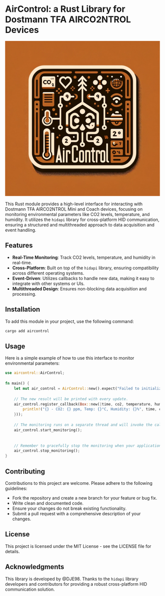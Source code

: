 # AirControl: a Rust Library for Dostmann TFA AIRCO2NTROL Devices

![AirControl Logo](AirControlLogo.webp)

This Rust module provides a high-level interface for interacting with Dostmann TFA AIRCO2NTROL Mini and Coach devices, focusing on monitoring environmental parameters like CO2 levels, temperature, and humidity. It utilizes the `hidapi` library for cross-platform HID communication, ensuring a structured and multithreaded approach to data acquisition and event handling.

## Features

- **Real-Time Monitoring**: Track CO2 levels, temperature, and humidity in real-time.
- **Cross-Platform**: Built on top of the `hidapi` library, ensuring compatibility across different operating systems.
- **Event-Driven**: Utilizes callbacks to handle new data, making it easy to integrate with other systems or UIs.
- **Multithreaded Design**: Ensures non-blocking data acquisition and processing.

## Installation

To add this module in your project, use the following command:

```rust
cargo add aircontrol
```

## Usage

Here is a simple example of how to use this interface to monitor environmental parameters:

```rust
use aircontrol::AirControl;

fn main() {
    let mut air_control = AirControl::new().expect("Failed to initialize the AirControl interface");

    // The new result will be printed with every update.
    air_control.register_callback(Box::new(|time, co2, temperature, humidity| {
        println!("{} - CO2: {} ppm, Temp: {}°C, Humidity: {}%", time, co2, temperature, humidity);
    }));

    // The monitoring runs on a separate thread and will invoke the callback with new data.
    air_control.start_monitoring();
    

    // Remember to gracefully stop the monitoring when your application is closing or when you need to stop it.
    air_control.stop_monitoring();
}
```

## Contributing

Contributions to this project are welcome. Please adhere to the following guidelines:

- Fork the repository and create a new branch for your feature or bug fix.
- Write clean and documented code.
- Ensure your changes do not break existing functionality.
- Submit a pull request with a comprehensive description of your changes.

## License

This project is licensed under the MIT License - see the LICENSE file for details.

## Acknowledgments

This library is developed by @DJE98. Thanks to the `hidapi` library developers and contributors for providing a robust cross-platform HID communication solution.
